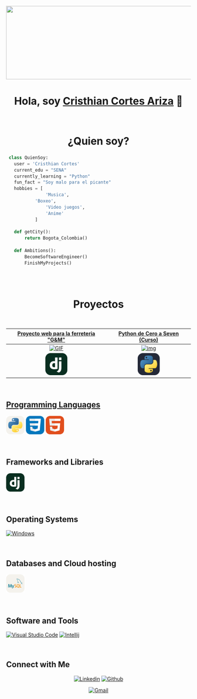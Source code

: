 <p align="center">
  <img src="https://github.com/SevenBigBang/COSAS/blob/main/2149-cargos-pfpsgg.png" height="200" width="800"/>
</p>
<div align="center">
<h1 align="center">Hola, soy <a href="https://www.linkedin.com/in/cristhiancortes/">Cristhian Cortes Ariza</a> 👋</h1>
</div>
<br>

<div align="left">
<h1 align="center"><b>¿Quien soy?</b><a href="https://github.com/SevenBigBang/"></h1>


 ```python
  class QuienSoy:
    user = 'Cristhian Cortes'
	current_edu = "SENA"
    currently_learning = "Python"
    fun_fact = "Soy malo para el picante"
	hobbies = [
				'Musica',
 			'Boxeo',
			 	'Video juegos',
				'Anime'
			]
	
	def getCity():
		return Bogota_Colombia()
	
	def Ambitions():
		BecomeSoftwareEngineer()
		FinishMyProjects()
	
 ```
<br>

</div>

<div align="center">
<h1 align="center"><b>Proyectos</b><a href="https://github.com/SevenBigBang/"></h1>
</div>
<br>


| Proyecto web para la ferreteria "G&M" | Python de Cero a Seven (Curso) |
| ------------------------------------- | ------------------------------ |
| <div align="center"> <img src="https://github.com/SevenBigBang/COSAS/blob/main/Ferreteria-G_M-y-1-p%C3%A1gina-m%C3%A1s-Perfil-1_-Microsoft_-Edge-2024-05-20-17-01-55.gif" alt="GIF" width="300px"> </div> | <div align="center"> <img src="https://github.com/SevenBigBang/COSAS/blob/main/De%20cero%20a%20seven.png" alt="img" width="300px"> </div> |
| <div align="center"> <a href="https://github.com/SevenBigBang/ferreteria_gym" target="_blank"><img src="https://github.com/tandpfun/skill-icons/blob/main/icons/Django.svg" alt="icon" width="60px"> </a> </div> | <div align="center"> <a href="https://github.com/SevenBigBang/CursoPython" target="_blank"><img src="https://github.com/tandpfun/skill-icons/blob/main/icons/Python-Dark.svg" alt="icon" width="60px"> </a> </div> |





<br>

## Programming Languages

<p>
    <a href="#"><img alt="Python" src="https://github.com/tandpfun/skill-icons/blob/main/icons/Python-Light.svg" heigth="50px" width="50px"></a>
    <a href="#"><img alt="CSS" src="https://github.com/tandpfun/skill-icons/blob/main/icons/CSS.svg" heigth="50px" width="50px"></a>
    <a href="#"><img alt="HTML" src="https://github.com/tandpfun/skill-icons/blob/main/icons/HTML.svg" heigth="50px" width="50px"></a>
</p>

<br>

## Frameworks and Libraries
<p>
   <a href="#"><img alt="Bootstrap" src="https://github.com/tandpfun/skill-icons/blob/main/icons/Django.svg" heigth="50px" width="50px"></a>

</p>

<br>

## Operating Systems
<p>
	<a href="#"><img alt="Windows" src="https://img.shields.io/badge/Windows-0078D6?logo=windows&logoColor=white"></a>
</p>


<br>

## Databases and Cloud hosting

<p>
    <a href="#"><img alt="XAMPP" src="https://github.com/tandpfun/skill-icons/blob/main/icons/MySQL-Light.svg" heigth="50px" width="50px"></a>
</p> 

<br>

## Software and Tools
<p>
  <a href="#"><img alt="Visual Studio Code" src="https://img.shields.io/badge/Visual%20Studio%20Code-0078d7.svg?logo=visual-studio-code&logoColor=white"></a>
  <a href="#"><img alt="Intellij" src="https://img.shields.io/badge/IntelliJ&nbsp;IDEA-000000.svg?logo=intellij-idea&logoColor=white"></a>
</p>

<br>

## Connect with Me


<p align="center">
  <a href="https://www.linkedin.com/in/cristhiancortes/"><img alt="Linkedin" title="Cristhian Cortes Linkedin" src="https://img.shields.io/badge/LinkedIn-0077B5?style=for-the-badge&logo=linkedin&logoColor=white"></a>
  <a href="https://github.com/SevenBigBang"><img alt="Github" title="Cristhian Cortes Github" src="https://img.shields.io/badge/GitHub-100000?style=for-the-badge&logo=github&logoColor=white"></a>
</p>
<p align="center">
  <a href="Correo electronico:cortescristiangerman@gmail.com"><img alt="Gmail" title="Cristhian Cortes Gmail" src="https://img.shields.io/badge/Gmail-D14836?style=for-the-badge&logo=gmail&logoColor=white"></a>
</p>

